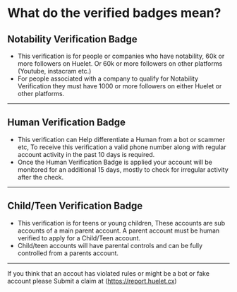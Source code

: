 

# What do the verified badges mean?

## Notability Verification Badge

* This verification is for people or companies who have notability, 60k or more followers on Huelet. Or 60k or more followers on other platforms (Youtube, instacram etc.) 
* For people associated with a company to qualify for Notability Verification they must have 1000 or more followers on either Huelet or other platforms.
---

## Human Verification Badge

* This verification can Help differentiate a Human from a bot or scammer etc, To receive this verification a valid phone number along with regular account activity in the past 10 days is required. 
* Once the Human Verification Badge is applied your account will be monitored for an additional  15 days, mostly to check for irregular activity after  the check.         
---

## Child/Teen Verification Badge

* This verification is for teens or young children, These accounts are sub accounts of a main parent account.
A parent account must be human verified to apply for a Child/Teen account.
*  Child/teen accounts will have parental controls and can be fully controlled from a parents account. 




---


If you think that an accout has violated rules or might be a bot or fake account please Submit a claim at (https://report.huelet.cx) 

